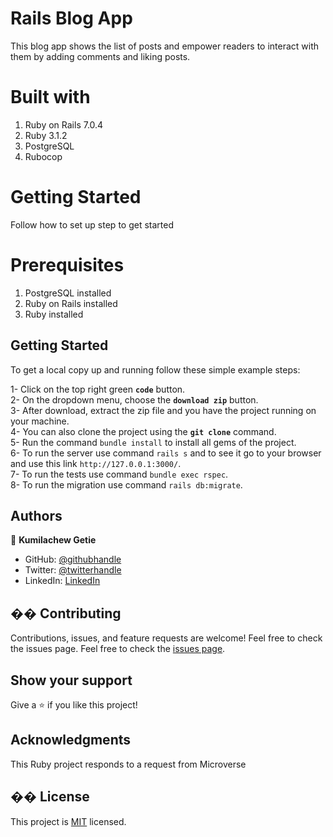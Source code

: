 # Rails Blog App

This blog app shows the list of posts and empower readers to interact with them by adding comments and liking posts.

# Built with

1. Ruby on Rails 7.0.4
2. Ruby 3.1.2
3. PostgreSQL
4. Rubocop

# Getting Started

Follow how to set up step to get started

# Prerequisites

1.  PostgreSQL installed
2.  Ruby on Rails installed
3.  Ruby installed

## Getting Started

To get a local copy up and running follow these simple example steps:

1- Click on the top right green **`code`** button.<br>
2- On the dropdown menu, choose the **`download zip`** button.<br>
3- After download, extract the zip file and you have the project running on your machine.<br>
4- You can also clone the project using the **`git clone`** command.<br>
5- Run the command `bundle install` to install all gems of the project.<br>
6- To run the server use command `rails s` and to see it go to your browser and use this link `http://127.0.0.1:3000/`.<br>
7- To run the tests use command `bundle exec rspec`.<br>
8- To run the migration use command `rails db:migrate`.<br>

## Authors

👤 **Kumilachew Getie**

- GitHub: [@githubhandle](https://github.com/Kumilachew-g/)
- Twitter: [@twitterhandle](https://twitter.com/Getie_Haddis)
- LinkedIn: [LinkedIn](https://www.linkedin.com/in/kumilachew-getie-0356bb157/)

## �� Contributing

Contributions, issues, and feature requests are welcome!
Feel free to check the issues page.
Feel free to check the [issues page](https://github.com/Kumilachew-g/rails-blog-app/issues).
​

## Show your support

Give a ⭐️ if you like this project!

## Acknowledgments

This Ruby project responds to a request from Microverse

## �� License

This project is [MIT](./MIT.md) licensed.
